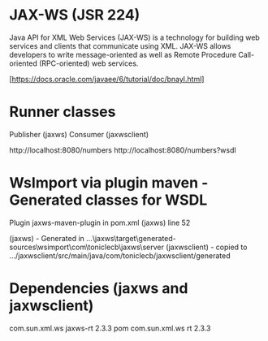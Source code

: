 # JAX-WS (JSR 224)

Java API for XML Web Services (JAX-WS) is a technology for building web services and clients that communicate using XML.
JAX-WS allows developers to write message-oriented as well as Remote Procedure Call-oriented (RPC-oriented) web services.

[https://docs.oracle.com/javaee/6/tutorial/doc/bnayl.html]

# Runner classes
Publisher (jaxws)
Consumer (jaxwsclient)


http://localhost:8080/numbers
http://localhost:8080/numbers?wsdl


# WsImport via plugin maven - Generated classes for WSDL
Plugin jaxws-maven-plugin in pom.xml (jaxws) line 52

(jaxws) - Generated in ...\jaxws\target\generated-sources\wsimport\com\toniclecb\jaxws\server
(jaxwsclient) - copied to .../jaxwsclient/src/main/java/com/toniclecb/jaxwsclient/generated

# Dependencies (jaxws and jaxwsclient)

<!-- Dependencies to run jax-ws in Java 11 (jaxws) -->
<dependency>
    <groupId>com.sun.xml.ws</groupId>
    <artifactId>jaxws-rt</artifactId>
    <version>2.3.3</version>
    <type>pom</type>
</dependency>
<dependency>
    <groupId>com.sun.xml.ws</groupId>
    <artifactId>rt</artifactId>
    <version>2.3.3</version>
</dependency>

